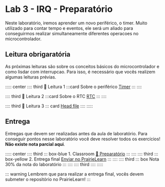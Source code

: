 # Lab 3 - IRQ - Preparatório <Badge type="info" text="30% da nota de lab" /> 

Neste laboratório, iremos aprender um novo periférico, o timer. Muito utilizado para contar tempo e eventos, ele será um aliado para conseguirmos realizar simultaneamente diferentes operacoes no microcontrolador.

## Leitura obrigaratória

As próximas leituras são sobre os conceitos básicos do microcontrolador e como lisdar com interrupcao. Para isso, é necessário que vocês realizem algumas leituras prévias.

::::: center
:::: third  📖 Leitura 1
:::card Sobre o periférico [Timer](/guides/pico-timer)
:::
::::

:::: third  📖 Leitura 2
:::card Sobre o RTC [RTC](/guides/pico-rtc)
:::
::::

:::: third 📖 Leitura 3
::: card [Head file](/guides/qualidade-head-file)
::::
:::::

## Entrega

Entregas que devem ser realizadas antes da aula de laboratório. Para conseguir pontos nesse laboratório você deve resolver todos os exercícios! **Não existe nota parcial aqui**.

::::: center
:::: third 
::: box-blue 1. Classroom
[:memo: Preparatório]()
:::
::::
:::: third
::: box-yellow 2. Entrega final
[Enviar no PrairieLearn](https://us.prairielearn.com/pl/course_instance/188020)
:::
::::
:::: third
::: box Nota
30% da nota do laboratório
:::
::::
:::: third
::::
:::::

::: warning
Lembrem que para realizar a entrega final, vocês devem submeter o repositório no  PrairieLearn!
:::
